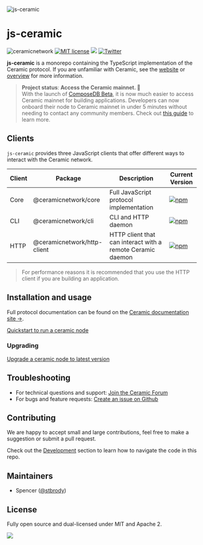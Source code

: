 ![js-ceramic](https://uploads-ssl.webflow.com/5e4b58d7f08158ece0209bbd/5fa2c8f21ad1fe0422b1dd60_js-ceramic-small.png)

# js-ceramic

![ceramicnetwork](https://circleci.com/gh/ceramicnetwork/js-ceramic.svg?style=shield)
[![MIT license](https://img.shields.io/badge/License-MIT-blue.svg)](https://lbesson.mit-license.org/)
[![](https://img.shields.io/badge/Chat%20on-Discord-orange.svg?style=flat)](https://discord.gg/6VRZpGP)
[![Twitter](https://img.shields.io/twitter/follow/ceramicnetwork?label=Follow&style=social)](https://twitter.com/ceramicnetwork)

**js-ceramic** is a monorepo containing the TypeScript implementation of the Ceramic protocol. If you are unfamiliar with Ceramic, see the [website](https://ceramic.network) or [overview](https://developers.ceramic.network/learn/welcome/) for more information.

> **Project status**: **Access  the Ceramic mainnet. 🚀** <br/>
> With the launch of [ComposeDB Beta](https://blog.ceramic.network/composedb-is-live-on-ceramic-mainnet/), it is now much easier to access Ceramic mainnet for building applications.
> Developers can now onboard their node to Ceramic mainnet in under 5 minutes without needing to contact any community members. Check out [this guide](https://developers.ceramic.network/docs/composedb/guides/composedb-server/access-mainnet)
> to learn more.


## Clients

`js-ceramic` provides three JavaScript clients that offer different ways to interact with the Ceramic network.

| Client | Package                     | Description                                                | Current Version                                                                                                               |
| ------ | --------------------------- | ---------------------------------------------------------- | ----------------------------------------------------------------------------------------------------------------------------- |
| Core   | @ceramicnetwork/core        | Full JavaScript protocol implementation                    | [![npm](https://img.shields.io/npm/v/@ceramicnetwork/core)](https://www.npmjs.com/package/@ceramicnetwork/core)               |
| CLI    | @ceramicnetwork/cli         | CLI and HTTP daemon                                        | [![npm](https://img.shields.io/npm/v/@ceramicnetwork/cli)](https://www.npmjs.com/package/@ceramicnetwork/cli)                 |
| HTTP   | @ceramicnetwork/http-client | HTTP client that can interact with a remote Ceramic daemon | [![npm](https://img.shields.io/npm/v/@ceramicnetwork/http-client)](https://www.npmjs.com/package/@ceramicnetwork/http-client) |

> For performance reasons it is recommended that you use the HTTP client if you are building an application.


## Installation and usage

Full protocol documentation can be found on the [Ceramic documentation site →](https://developers.ceramic.network/protocol/overview/).

[Quickstart to run a ceramic node](docs-dev/QUICKSTART.md)

### Upgrading

[Upgrade a ceramic node to latest version](docs-dev/UPGRADING.md)

## Troubleshooting

- For technical questions and support: [Join the Ceramic Forum](https://forum.ceramic.network/)
- For bugs and feature requests: [Create an issue on Github](https://github.com/ceramicnetwork/js-ceramic/issues)

## Contributing

We are happy to accept small and large contributions, feel free to make a suggestion or submit a pull request.

Check out the [Development](./DEVELOPMENT.md) section to learn how to navigate the code in this repo.

## Maintainers

- Spencer ([@stbrody](https://github.com/stbrody))

## License

Fully open source and dual-licensed under MIT and Apache 2.

<img referrerpolicy="no-referrer-when-downgrade" src="https://static.scarf.sh/a.png?x-pxid=268ff62e-d125-4cb9-9b28-d6e18ac93cea" />
